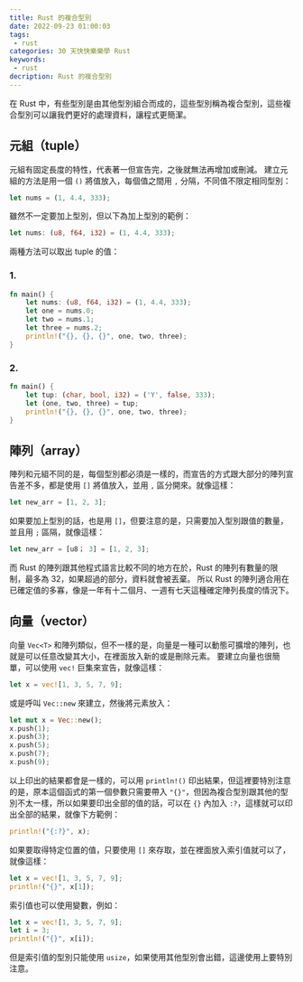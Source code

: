 ```yaml
---
title: Rust 的複合型別
date: 2022-09-23 01:00:03
tags:
 - rust
categories: 30 天快快樂樂學 Rust
keywords:
 - rust
decription: Rust 的複合型別
---
```


在 Rust 中，有些型別是由其他型別組合而成的，這些型別稱為複合型別，這些複合型別可以讓我們更好的處理資料，讓程式更簡潔。


## 元組（tuple）

元組有固定長度的特性，代表著一但宣告完，之後就無法再增加或刪減。
建立元組的方法是用一個 `()` 將值放入，每個值之間用 `,` 分隔，不同值不限定相同型別：

```rust
let nums = (1, 4.4, 333);
```

雖然不一定要加上型別，但以下為加上型別的範例：

```rust
let nums: (u8, f64, i32) = (1, 4.4, 333);
```

兩種方法可以取出 tuple 的值：

### 1.

```rust
fn main() {
    let nums: (u8, f64, i32) = (1, 4.4, 333);
    let one = nums.0;
    let two = nums.1;
    let three = nums.2;
    println!("{}, {}, {}", one, two, three);
}
```

### 2.

```rust
fn main() {
    let tup: (char, bool, i32) = ('Y', false, 333);
    let (one, two, three) = tup;
    println!("{}, {}, {}", one, two, three);
}
```

## 陣列（array）

陣列和元組不同的是，每個型別都必須是一樣的，而宣告的方式跟大部分的陣列宣告差不多，都是使用 `[]` 將值放入，並用 `,` 區分開來。就像這樣：

```rust
let new_arr = [1, 2, 3];
```

如果要加上型別的話，也是用 `[]`，但要注意的是，只需要加入型別跟值的數量，並且用 `;` 區隔，就像這樣：

```rust
let new_arr = [u8； 3] = [1, 2, 3];
```

而 Rust 的陣列跟其他程式語言比較不同的地方在於，Rust 的陣列有數量的限制，最多為 32，如果超過的部分，資料就會被丟棄。
所以 Rust 的陣列適合用在已確定值的多寡，像是一年有十二個月、一週有七天這種確定陣列長度的情況下。

## 向量（vector）

向量 `Vec<T>` 和陣列類似，但不一樣的是，向量是一種可以動態可擴增的陣列，也就是可以任意改變其大小，在裡面放入新的或是刪除元素。
要建立向量也很簡單，可以使用 `vec!` 巨集來宣告，就像這樣：

```rust
let x = vec![1, 3, 5, 7, 9];
```

或是呼叫 `Vec::new` 來建立，然後將元素放入：

```rust
let mut x = Vec::new();
x.push(1);
x.push(3);
x.push(5);
x.push(7);
x.push(9);
```

以上印出的結果都會是一樣的，可以用 `println!()` 印出結果，但這裡要特別注意的是，原本這個函式的第一個參數只需要帶入 `"{}"`，但因為複合型別跟其他的型別不太一樣，所以如果要印出全部的值的話，可以在 `{}` 內加入 `:?`，這樣就可以印出全部的結果，就像下方範例：

```rust
println!("{:?}", x);
```

如果要取得特定位置的值，只要使用 `[]` 來存取，並在裡面放入索引值就可以了，就像這樣：

```rust
let x = vec![1, 3, 5, 7, 9];
println!("{}", x[1]);
```

索引值也可以使用變數，例如：

```rust
let x = vec![1, 3, 5, 7, 9];
let i = 3;
println!("{}", x[i]);
```

但是索引值的型別只能使用 `usize`，如果使用其他型別會出錯，這邊使用上要特別注意。